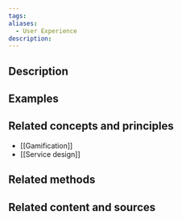 ```yaml
---
tags: 
aliases:
  - User Experience
description:
---
```


## Description


## Examples 


## Related concepts and principles
- [[Gamification]]
- [[Service design]]

## Related methods


## Related content and sources
